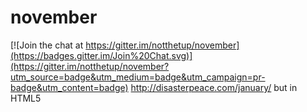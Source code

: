 # november

[![Join the chat at https://gitter.im/notthetup/november](https://badges.gitter.im/Join%20Chat.svg)](https://gitter.im/notthetup/november?utm_source=badge&utm_medium=badge&utm_campaign=pr-badge&utm_content=badge)
http://disasterpeace.com/january/ but in HTML5
